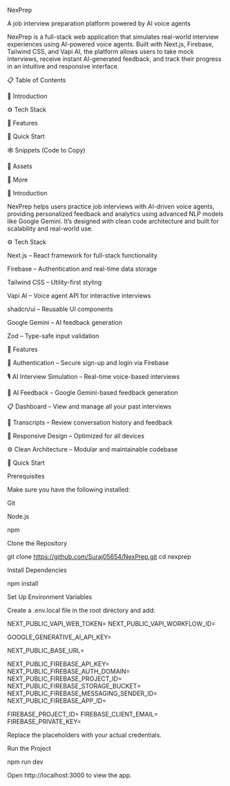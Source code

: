 NexPrep

A job interview preparation platform powered by AI voice agents

NexPrep is a full-stack web application that simulates real-world interview experiences using AI-powered voice agents. Built with Next.js, Firebase, Tailwind CSS, and Vapi AI, the platform allows users to take mock interviews, receive instant AI-generated feedback, and track their progress in an intuitive and responsive interface.



📋 Table of Contents

🤖 Introduction

⚙️ Tech Stack

🔋 Features

🤸 Quick Start

🕸️ Snippets (Code to Copy)

🔗 Assets

🚀 More

🤖 Introduction

NexPrep helps users practice job interviews with AI-driven voice agents, providing personalized feedback and analytics using advanced NLP models like Google Gemini. It’s designed with clean code architecture and built for scalability and real-world use.

⚙️ Tech Stack

Next.js – React framework for full-stack functionality

Firebase – Authentication and real-time data storage

Tailwind CSS – Utility-first styling

Vapi AI – Voice agent API for interactive interviews

shadcn/ui – Reusable UI components

Google Gemini – AI feedback generation

Zod – Type-safe input validation

🔋 Features

🔐 Authentication – Secure sign-up and login via Firebase

🎙️ AI Interview Simulation – Real-time voice-based interviews

🧠 AI Feedback – Google Gemini-based feedback generation

📋 Dashboard – View and manage all your past interviews

💬 Transcripts – Review conversation history and feedback

📱 Responsive Design – Optimized for all devices

⚙️ Clean Architecture – Modular and maintainable codebase

🤸 Quick Start

Prerequisites

Make sure you have the following installed:

Git

Node.js

npm

Clone the Repository

git clone https://github.com/Suraj05654/NexPrep.git
cd nexprep

Install Dependencies

npm install

Set Up Environment Variables

Create a .env.local file in the root directory and add:

NEXT_PUBLIC_VAPI_WEB_TOKEN=
NEXT_PUBLIC_VAPI_WORKFLOW_ID=

GOOGLE_GENERATIVE_AI_API_KEY=

NEXT_PUBLIC_BASE_URL=

NEXT_PUBLIC_FIREBASE_API_KEY=
NEXT_PUBLIC_FIREBASE_AUTH_DOMAIN=
NEXT_PUBLIC_FIREBASE_PROJECT_ID=
NEXT_PUBLIC_FIREBASE_STORAGE_BUCKET=
NEXT_PUBLIC_FIREBASE_MESSAGING_SENDER_ID=
NEXT_PUBLIC_FIREBASE_APP_ID=

FIREBASE_PROJECT_ID=
FIREBASE_CLIENT_EMAIL=
FIREBASE_PRIVATE_KEY=

Replace the placeholders with your actual credentials.

Run the Project

npm run dev

Open http://localhost:3000 to view the app.

